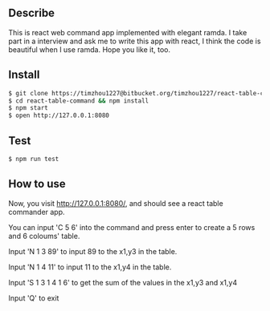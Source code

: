 ## Describe

This is react web command app implemented with elegant ramda.
I take part in a interview and ask me to write this app with react,
I think the code is beautiful when I use ramda.
Hope you like it, too.

## Install

```bash
$ git clone https://timzhou1227@bitbucket.org/timzhou1227/react-table-command.git
$ cd react-table-command && npm install
$ npm start
$ open http://127.0.0.1:8080
```

## Test

```bash
$ npm run test
```


## How to use
Now, you visit http://127.0.0.1:8080/, and should see a react table commander app.

You can input 'C 5 6' into the command and press enter to create a 5 rows and 6 coloums' table.

Input 'N 1 3 89' to input 89 to the x1,y3 in the table.

Input 'N 1 4 11' to input 11 to the x1,y4 in the table.

Input 'S 1 3 1 4 1 6' to get the sum of the values in the x1,y3 and x1,y4

Input 'Q' to exit
